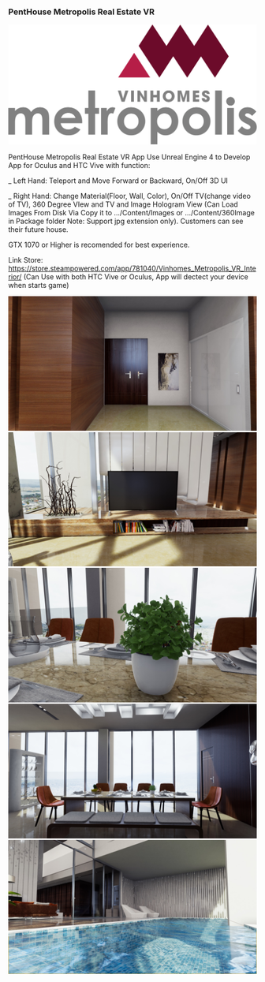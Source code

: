 ### PentHouse Metropolis Real Estate VR
![Alt text](PreviewImage/0.jpg?raw=true "Preview1")

PentHouse Metropolis Real Estate VR App Use Unreal Engine 4 to Develop App for Oculus and HTC Vive with function:

_ Left Hand: Teleport and Move Forward or Backward, On/Off 3D UI 

_ Right Hand: Change Material(Floor, Wall, Color), On/Off TV(change video of TV), 360 Degree VIew and TV and Image Hologram View 
(Can Load Images From Disk Via Copy it to .../Content/Images or .../Content/360Image in Package folder
Note: Support jpg extension only). Customers can see their future house.

GTX 1070 or Higher is recomended for best experience.

Link Store:
https://store.steampowered.com/app/781040/Vinhomes_Metropolis_VR_Interior/
(Can Use with both HTC Vive or Oculus, App will dectect your device when starts game)

![Alt text](PreviewImage/1.jpg?raw=true "Preview1")
![Alt text](PreviewImage/2.jpg?raw=true "Preview2")
![Alt text](PreviewImage/3.jpg?raw=true "Preview3")
![Alt text](PreviewImage/4.jpg?raw=true "Preview4")
![Alt text](PreviewImage/5.jpg?raw=true "Preview5")
